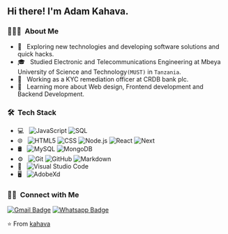 
<h2> Hi there! I'm Adam Kahava.</h2>

<h3> 👨🏻‍💻 &nbsp;About Me </h3>

- 🤔 &nbsp; Exploring new technologies and developing software solutions and quick hacks.
- 🎓 &nbsp; Studied Electronic and Telecommunications Engineering at Mbeya University of Science and Technology`(MUST)` in `Tanzania`.
- 💼 &nbsp; Working as a KYC remediation officer at CRDB bank plc.
- 🌱 &nbsp; Learning more about Web design, Frontend development and Backend Development.
<!-- - ✍️ &nbsp; side hustles. -->

<h3> 🛠 &nbsp;Tech Stack</h3>

- 💻 &nbsp;
  ![JavaScript](https://img.shields.io/badge/-JavaScript-000000?style=for-the-badge&logo=javascript)
  ![SQL](https://img.shields.io/badge/-SQL-000000?style=for-the-badge&logo=MySQL)
- 🌐 &nbsp;
  ![HTML5](https://img.shields.io/badge/-HTML5-333333?style=flat&logo=HTML5)
  ![CSS](https://img.shields.io/badge/-CSS-333333?style=flat&logo=CSS3&logoColor=1572B6)
  ![Node.js](https://img.shields.io/badge/-Node.js-333333?style=flat&logo=node.js)
  ![React](https://img.shields.io/badge/-React-333333?style=flat&logo=react)
  ![Next](https://img.shields.io/badge/-NextJs-333333?style=flat&logo=next)
- 🛢 &nbsp;
  ![MySQL](https://img.shields.io/badge/-MySQL-333333?style=flat&logo=mysql)
  ![MongoDB](https://img.shields.io/badge/-MongoDB-333333?style=flat&logo=mongodb)
- ⚙️ &nbsp;
  ![Git](https://img.shields.io/badge/-Git-333333?style=flat&logo=git)
  ![GitHub](https://img.shields.io/badge/-GitHub-333333?style=flat&logo=github)
  ![Markdown](https://img.shields.io/badge/-Markdown-333333?style=flat&logo=markdown)
- 🔧 &nbsp;
  ![Visual Studio Code](https://img.shields.io/badge/-Visual%20Studio%20Code-333333?style=flat&logo=visual-studio-code&logoColor=007ACC)
- 🖥 &nbsp;
  ![AdobeXd](https://img.shields.io/badge/-Adobexd-333333?style=flat&logo=adobe-adobexd)


<h3> 🤝🏻 &nbsp;Connect with Me </h3>

[![Gmail Badge](https://img.shields.io/badge/-Gmail-c14438?style=flat-square&logo=Gmail&logoColor=white&link=mailto:kahavadesigner@gmail.com)](mailto:kahavadesigner@gmail.com)
[![Whatsapp Badge](https://img.shields.io/badge/-Whatsapp-4CA143?style=flat-square&labelColor=4CA143&logo=whatsapp&logoColor=white&link=https://api.whatsapp.com/send?phone=255624743390&text=Hi!fromgit)](https://api.whatsapp.com/send?phone=255624743390&text=Hi!fromgit)

⭐️ From [kahava](https://github.com/kahava)
